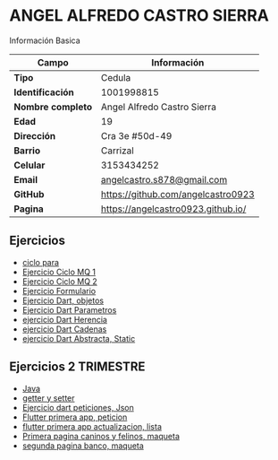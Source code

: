# ANGEL ALFREDO CASTRO SIERRA
Información Basica

| Campo | Información |
| --- | --- |
| **Tipo** | Cedula |
| **Identificación** | 1001998815 |
| **Nombre completo** | Angel Alfredo Castro Sierra|
| **Edad** | 19 |
| **Dirección** | Cra 3e #50d-49|
| **Barrio** | Carrizal |
| **Celular** | 3153434252 |
| **Email** | angelcastro.s878@gmail.com |
| **GitHub** | https://github.com/angelcastro0923 |
| **Pagina** | https://angelcastro0923.github.io/ |

## Ejercicios
- [ciclo para](adso4.md)
- [Ejercicio Ciclo MQ 1](adso5.md)
- [Ejercicio Ciclo MQ 2](adso6.md)
- [Ejercicio Formulario](adso7.md)
- [Ejercicio Dart, objetos](adso8.md)
- [Ejercicio Dart Parametros](adso9.md)
- [ejercicio Dart Herencia](adso10.md)
- [ejercicio Dart Cadenas](adso11.md)
- [ejercicio Dart Abstracta, Static](adso12.md)
## Ejercicios 2 TRIMESTRE
- [Java](ejercicio_java.md)
- [getter y setter](getter_y_setter.md)
- [Ejercicio dart peticiones, Json](ejercicio_json.md)
- [Flutter primera app, peticion](adso13.md)
- [flutter primera app actualizacion, lista](adso14.md)
- [Primera pagina caninos y felinos, maqueta](adso17.md)
- [segunda pagina banco, maqueta](adso18.md)



